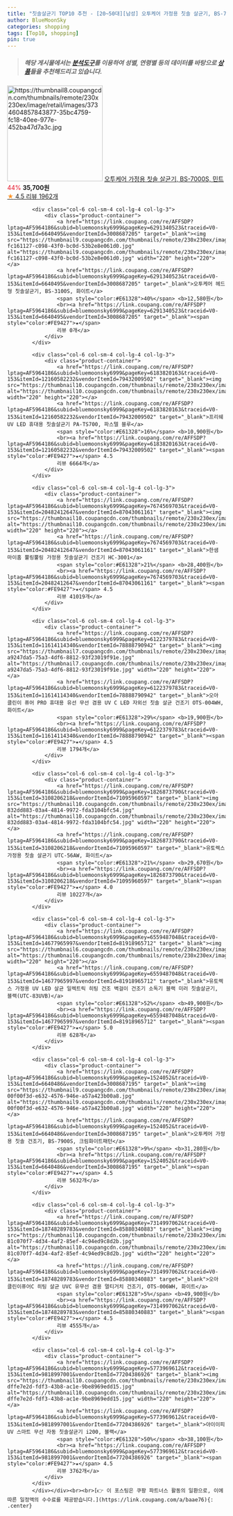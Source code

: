 ```yaml
---
title: "칫솔살균기 TOP10 추천 - [20~50대][남성] 오투케어 가정용 칫솔 살균기, BS-7000S, 민트"
author: BlueMoonSky
categories: shopping
tags: [Top10, shopping]
pin: true
---
```


> ##### 해당 게시물에서는 [**분석도구**](https://itemscout.io/)를 이용하여 **성별**, **연령별** 등의 데이터를 바탕으로 [**상품**](https://link.coupang.com/a/baae76)들을 추천해드리고 있습니다.
<div class="container"><div class="row">
            <div class="col-6 col-sm-4 col-lg-4 col-lg-3">
                <div class="product-container">
                    <a href="https://link.coupang.com/re/AFFSDP?lptag=AF5964186&subid=bluemoonsky6999&pageKey=1524052&traceid=V0-153&itemId=6640483&vendorItemId=3008687190" target="_blank"><img src="https://thumbnail8.coupangcdn.com/thumbnails/remote/230x230ex/image/retail/images/3734604857843877-35bc4759-fc18-40ee-977e-452ba47d7a3c.jpg" alt="https://thumbnail8.coupangcdn.com/thumbnails/remote/230x230ex/image/retail/images/3734604857843877-35bc4759-fc18-40ee-977e-452ba47d7a3c.jpg" width="220" height="220"></a>
                    <a href="https://link.coupang.com/re/AFFSDP?lptag=AF5964186&subid=bluemoonsky6999&pageKey=1524052&traceid=V0-153&itemId=6640483&vendorItemId=3008687190" target="_blank">오투케어 가정용 칫솔 살균기, BS-7000S, 민트</a>
                    <span style="color:#E61328">44%</span> <b>35,700원</b>
                    <br><a href="https://link.coupang.com/re/AFFSDP?lptag=AF5964186&subid=bluemoonsky6999&pageKey=1524052&traceid=V0-153&itemId=6640483&vendorItemId=3008687190" target="_blank"><span style="color:#FE9427">★</span> 4.5
                    리뷰 1962개</a>
                </div>
            </div>
            
            <div class="col-6 col-sm-4 col-lg-4 col-lg-3">
                <div class="product-container">
                    <a href="https://link.coupang.com/re/AFFSDP?lptag=AF5964186&subid=bluemoonsky6999&pageKey=6291340523&traceid=V0-153&itemId=6640495&vendorItemId=3008687205" target="_blank"><img src="https://thumbnail9.coupangcdn.com/thumbnails/remote/230x230ex/image/retail/images/2531156162075629-fc161127-c098-43f0-bc0d-53b2e8e061d0.jpg" alt="https://thumbnail9.coupangcdn.com/thumbnails/remote/230x230ex/image/retail/images/2531156162075629-fc161127-c098-43f0-bc0d-53b2e8e061d0.jpg" width="220" height="220"></a>
                    <a href="https://link.coupang.com/re/AFFSDP?lptag=AF5964186&subid=bluemoonsky6999&pageKey=6291340523&traceid=V0-153&itemId=6640495&vendorItemId=3008687205" target="_blank">오투케어 헤드형 칫솔살균기, BS-3100S, 화이트</a>
                    <span style="color:#E61328">40%</span> <b>12,580원</b>
                    <br><a href="https://link.coupang.com/re/AFFSDP?lptag=AF5964186&subid=bluemoonsky6999&pageKey=6291340523&traceid=V0-153&itemId=6640495&vendorItemId=3008687205" target="_blank"><span style="color:#FE9427">★</span> 
                    리뷰 0개</a>
                </div>
            </div>
            
            <div class="col-6 col-sm-4 col-lg-4 col-lg-3">
                <div class="product-container">
                    <a href="https://link.coupang.com/re/AFFSDP?lptag=AF5964186&subid=bluemoonsky6999&pageKey=6183820163&traceid=V0-153&itemId=12160582232&vendorItemId=79432009502" target="_blank"><img src="https://thumbnail10.coupangcdn.com/thumbnails/remote/230x230ex/image/rs_quotation_api/6svqnfag/2303590ed7074ceaa314841015a073ca.jpg" alt="https://thumbnail10.coupangcdn.com/thumbnails/remote/230x230ex/image/rs_quotation_api/6svqnfag/2303590ed7074ceaa314841015a073ca.jpg" width="220" height="220"></a>
                    <a href="https://link.coupang.com/re/AFFSDP?lptag=AF5964186&subid=bluemoonsky6999&pageKey=6183820163&traceid=V0-153&itemId=12160582232&vendorItemId=79432009502" target="_blank">프리쉐 UV LED 휴대용 칫솔살균기 PA-TS700, 파스텔 블루</a>
                    <span style="color:#E61328">16%</span> <b>10,900원</b>
                    <br><a href="https://link.coupang.com/re/AFFSDP?lptag=AF5964186&subid=bluemoonsky6999&pageKey=6183820163&traceid=V0-153&itemId=12160582232&vendorItemId=79432009502" target="_blank"><span style="color:#FE9427">★</span> 4.5
                    리뷰 6664개</a>
                </div>
            </div>
            
            <div class="col-6 col-sm-4 col-lg-4 col-lg-3">
                <div class="product-container">
                    <a href="https://link.coupang.com/re/AFFSDP?lptag=AF5964186&subid=bluemoonsky6999&pageKey=7674569703&traceid=V0-153&itemId=20482412647&vendorItemId=87043061161" target="_blank"><img src="https://thumbnail10.coupangcdn.com/thumbnails/remote/230x230ex/image/vendor_inventory/31df/7279286bbe041d95183f939d761ba51b1468e4af6b8539381e02faba71e9.png" alt="https://thumbnail10.coupangcdn.com/thumbnails/remote/230x230ex/image/vendor_inventory/31df/7279286bbe041d95183f939d761ba51b1468e4af6b8539381e02faba71e9.png" width="220" height="220"></a>
                    <a href="https://link.coupang.com/re/AFFSDP?lptag=AF5964186&subid=bluemoonsky6999&pageKey=7674569703&traceid=V0-153&itemId=20482412647&vendorItemId=87043061161" target="_blank">한샘 마이홈 뿔링뿔링 가정용 칫솔살균기 건조기 HC-3001</a>
                    <span style="color:#E61328">21%</span> <b>28,400원</b>
                    <br><a href="https://link.coupang.com/re/AFFSDP?lptag=AF5964186&subid=bluemoonsky6999&pageKey=7674569703&traceid=V0-153&itemId=20482412647&vendorItemId=87043061161" target="_blank"><span style="color:#FE9427">★</span> 4.5
                    리뷰 41019개</a>
                </div>
            </div>
            
            <div class="col-6 col-sm-4 col-lg-4 col-lg-3">
                <div class="product-container">
                    <a href="https://link.coupang.com/re/AFFSDP?lptag=AF5964186&subid=bluemoonsky6999&pageKey=6122379783&traceid=V0-153&itemId=11614114340&vendorItemId=78888790942" target="_blank"><img src="https://thumbnail7.coupangcdn.com/thumbnails/remote/230x230ex/image/retail/images/5018631596062520-a9247da5-75a3-4df6-8812-93f23019f91e.jpg" alt="https://thumbnail7.coupangcdn.com/thumbnails/remote/230x230ex/image/retail/images/5018631596062520-a9247da5-75a3-4df6-8812-93f23019f91e.jpg" width="220" height="220"></a>
                    <a href="https://link.coupang.com/re/AFFSDP?lptag=AF5964186&subid=bluemoonsky6999&pageKey=6122379783&traceid=V0-153&itemId=11614114340&vendorItemId=78888790942" target="_blank">오아 클린이 퓨어 PRO 휴대용 유선 무선 겸용 UV C LED 자외선 칫솔 살균 건조기 OTS-004WH, 화이트</a>
                    <span style="color:#E61328">29%</span> <b>19,900원</b>
                    <br><a href="https://link.coupang.com/re/AFFSDP?lptag=AF5964186&subid=bluemoonsky6999&pageKey=6122379783&traceid=V0-153&itemId=11614114340&vendorItemId=78888790942" target="_blank"><span style="color:#FE9427">★</span> 4.5
                    리뷰 1794개</a>
                </div>
            </div>
            
            <div class="col-6 col-sm-4 col-lg-4 col-lg-3">
                <div class="product-container">
                    <a href="https://link.coupang.com/re/AFFSDP?lptag=AF5964186&subid=bluemoonsky6999&pageKey=1826873790&traceid=V0-153&itemId=3108206218&vendorItemId=71095960597" target="_blank"><img src="https://thumbnail10.coupangcdn.com/thumbnails/remote/230x230ex/image/retail/images/3505892856952055-832dd883-03a4-4814-9972-fda3104bfc54.jpg" alt="https://thumbnail10.coupangcdn.com/thumbnails/remote/230x230ex/image/retail/images/3505892856952055-832dd883-03a4-4814-9972-fda3104bfc54.jpg" width="220" height="220"></a>
                    <a href="https://link.coupang.com/re/AFFSDP?lptag=AF5964186&subid=bluemoonsky6999&pageKey=1826873790&traceid=V0-153&itemId=3108206218&vendorItemId=71095960597" target="_blank">유토렉스 가정용 칫솔 살균기 UTC-56AW, 화이트</a>
                    <span style="color:#E61328">21%</span> <b>29,670원</b>
                    <br><a href="https://link.coupang.com/re/AFFSDP?lptag=AF5964186&subid=bluemoonsky6999&pageKey=1826873790&traceid=V0-153&itemId=3108206218&vendorItemId=71095960597" target="_blank"><span style="color:#FE9427">★</span> 4.0
                    리뷰 10227개</a>
                </div>
            </div>
            
            <div class="col-6 col-sm-4 col-lg-4 col-lg-3">
                <div class="product-container">
                    <a href="https://link.coupang.com/re/AFFSDP?lptag=AF5964186&subid=bluemoonsky6999&pageKey=6559487048&traceid=V0-153&itemId=14677965997&vendorItemId=81918965712" target="_blank"><img src="https://thumbnail6.coupangcdn.com/thumbnails/remote/230x230ex/image/vendor_inventory/3295/7502082a44fe63a921f087635c0996ff3d339922d20df7a646b2da469659.jpg" alt="https://thumbnail6.coupangcdn.com/thumbnails/remote/230x230ex/image/vendor_inventory/3295/7502082a44fe63a921f087635c0996ff3d339922d20df7a646b2da469659.jpg" width="220" height="220"></a>
                    <a href="https://link.coupang.com/re/AFFSDP?lptag=AF5964186&subid=bluemoonsky6999&pageKey=6559487048&traceid=V0-153&itemId=14677965997&vendorItemId=81918965712" target="_blank">유토렉스 가정용 UV LED 살균 일렉트릭 히팅 건조 벽걸이 건조기 소독기 블랙 미러 칫솔살균기, 블랙(UTC-83UVB)</a>
                    <span style="color:#E61328">52%</span> <b>49,900원</b>
                    <br><a href="https://link.coupang.com/re/AFFSDP?lptag=AF5964186&subid=bluemoonsky6999&pageKey=6559487048&traceid=V0-153&itemId=14677965997&vendorItemId=81918965712" target="_blank"><span style="color:#FE9427">★</span> 5.0
                    리뷰 628개</a>
                </div>
            </div>
            
            <div class="col-6 col-sm-4 col-lg-4 col-lg-3">
                <div class="product-container">
                    <a href="https://link.coupang.com/re/AFFSDP?lptag=AF5964186&subid=bluemoonsky6999&pageKey=1524052&traceid=V0-153&itemId=6640486&vendorItemId=3008687195" target="_blank"><img src="https://thumbnail9.coupangcdn.com/thumbnails/remote/230x230ex/image/retail/images/4694763602369778-00f00f3d-e632-4576-946e-a57a423b00a8.jpg" alt="https://thumbnail9.coupangcdn.com/thumbnails/remote/230x230ex/image/retail/images/4694763602369778-00f00f3d-e632-4576-946e-a57a423b00a8.jpg" width="220" height="220"></a>
                    <a href="https://link.coupang.com/re/AFFSDP?lptag=AF5964186&subid=bluemoonsky6999&pageKey=1524052&traceid=V0-153&itemId=6640486&vendorItemId=3008687195" target="_blank">오투케어 가정용 칫솔 건조기, BS-7900S, 크림화이트패턴</a>
                    <span style="color:#E61328">9%</span> <b>31,280원</b>
                    <br><a href="https://link.coupang.com/re/AFFSDP?lptag=AF5964186&subid=bluemoonsky6999&pageKey=1524052&traceid=V0-153&itemId=6640486&vendorItemId=3008687195" target="_blank"><span style="color:#FE9427">★</span> 4.5
                    리뷰 5632개</a>
                </div>
            </div>
            
            <div class="col-6 col-sm-4 col-lg-4 col-lg-3">
                <div class="product-container">
                    <a href="https://link.coupang.com/re/AFFSDP?lptag=AF5964186&subid=bluemoonsky6999&pageKey=7314997062&traceid=V0-153&itemId=18748289783&vendorItemId=85880340883" target="_blank"><img src="https://thumbnail10.coupangcdn.com/thumbnails/remote/230x230ex/image/retail/images/8857483876656596-81c070f7-4d34-4af2-85ef-4c94ed9c8d2b.jpg" alt="https://thumbnail10.coupangcdn.com/thumbnails/remote/230x230ex/image/retail/images/8857483876656596-81c070f7-4d34-4af2-85ef-4c94ed9c8d2b.jpg" width="220" height="220"></a>
                    <a href="https://link.coupang.com/re/AFFSDP?lptag=AF5964186&subid=bluemoonsky6999&pageKey=7314997062&traceid=V0-153&itemId=18748289783&vendorItemId=85880340883" target="_blank">오아 클린이퓨어C 히팅 살균 UVC 유무선 겸용 멀티거치 건조기, OTS-006WH, 화이트</a>
                    <span style="color:#E61328">5%</span> <b>49,900원</b>
                    <br><a href="https://link.coupang.com/re/AFFSDP?lptag=AF5964186&subid=bluemoonsky6999&pageKey=7314997062&traceid=V0-153&itemId=18748289783&vendorItemId=85880340883" target="_blank"><span style="color:#FE9427">★</span> 4.5
                    리뷰 4555개</a>
                </div>
            </div>
            
            <div class="col-6 col-sm-4 col-lg-4 col-lg-3">
                <div class="product-container">
                    <a href="https://link.coupang.com/re/AFFSDP?lptag=AF5964186&subid=bluemoonsky6999&pageKey=5773969612&traceid=V0-153&itemId=9818997001&vendorItemId=77204386926" target="_blank"><img src="https://thumbnail10.coupangcdn.com/thumbnails/remote/230x230ex/image/retail/images/1807510813389575-dffe7e2d-fdf3-43b8-ac1e-9be8969edd15.jpg" alt="https://thumbnail10.coupangcdn.com/thumbnails/remote/230x230ex/image/retail/images/1807510813389575-dffe7e2d-fdf3-43b8-ac1e-9be8969edd15.jpg" width="220" height="220"></a>
                    <a href="https://link.coupang.com/re/AFFSDP?lptag=AF5964186&subid=bluemoonsky6999&pageKey=5773969612&traceid=V0-153&itemId=9818997001&vendorItemId=77204386926" target="_blank">아이이피 UV 스마트 무선 자동 칫솔살균기 i200, 블랙</a>
                    <span style="color:#E61328">50%</span> <b>38,100원</b>
                    <br><a href="https://link.coupang.com/re/AFFSDP?lptag=AF5964186&subid=bluemoonsky6999&pageKey=5773969612&traceid=V0-153&itemId=9818997001&vendorItemId=77204386926" target="_blank"><span style="color:#FE9427">★</span> 4.5
                    리뷰 3762개</a>
                </div>
            </div>
            </div></div><br><br>[👉 이 포스팅은 쿠팡 파트너스 활동의 일환으로, 이에 따른 일정액의 수수료를 제공받습니다.](https://link.coupang.com/a/baae76){: .center}
